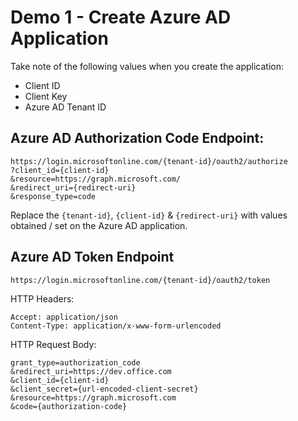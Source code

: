 # Demo 1 - Create Azure AD Application
Take note of the following values when you create the application:

- Client ID
- Client Key
- Azure AD Tenant ID 

## Azure AD Authorization Code Endpoint:
````
https://login.microsoftonline.com/{tenant-id}/oauth2/authorize
?client_id={client-id}
&resource=https://graph.microsoft.com/
&redirect_uri={redirect-uri}
&response_type=code
````

Replace the `{tenant-id}`, `{client-id}` & `{redirect-uri}` with values obtained / set on the Azure AD application.

## Azure AD Token Endpoint
````
https://login.microsoftonline.com/{tenant-id}/oauth2/token
````

HTTP Headers:
````
Accept: application/json
Content-Type: application/x-www-form-urlencoded
````

HTTP Request Body:
````
grant_type=authorization_code
&redirect_uri=https://dev.office.com
&client_id={client-id}
&client_secret={url-encoded-client-secret}
&resource=https://graph.microsoft.com
&code={authorization-code}
````